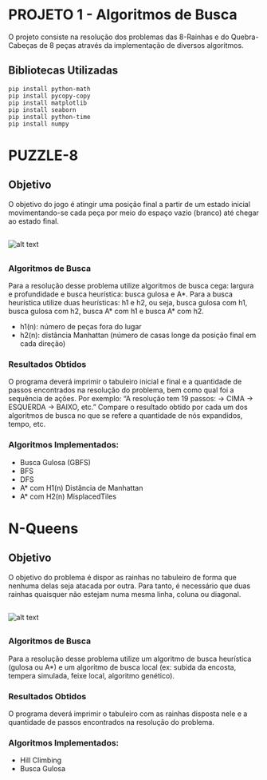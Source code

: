# PROJETO 1 - Algoritmos de Busca 

O projeto consiste na resolução dos problemas das 8-Rainhas e do Quebra-Cabeças de 8 peças através da implementação de diversos algoritmos.

## Bibliotecas Utilizadas

```
pip install python-math
pip install pycopy-copy
pip install matplotlib
pip install seaborn
pip install python-time
pip install numpy
```

# PUZZLE-8
  
## Objetivo
O objetivo do jogo é atingir uma posição final a partir de um estado inicial
movimentando-se cada peça por meio do espaço vazio (branco) até chegar ao estado final.
## 
![alt text](https://i.postimg.cc/3Nbtg6H7/Capturar.png)
##

### Algoritmos de Busca
 Para a resolução desse problema utilize algoritmos de busca cega:
largura e profundidade e busca heurística: busca gulosa e A*.
Para a busca heurística utilize duas heurísticas: h1 e h2, ou seja, busca gulosa com h1, busca
gulosa com h2, busca A* com h1 e busca A* com h2.
* h1(n): número de peças fora do lugar
* h2(n): distância Manhattan (número de casas longe da posição final em cada direção)

### Resultados Obtidos
O programa deverá imprimir o tabuleiro inicial e final e a quantidade de
passos encontrados na resolução do problema, bem como qual foi a sequência de ações. Por exemplo:
“A resolução tem 19 passos: -> CIMA -> ESQUERDA -> BAIXO, etc.”
Compare o resultado obtido por cada um dos algoritmos de busca no que se refere a quantidade
de nós expandidos, tempo, etc.


### Algoritmos Implementados:
- Busca Gulosa (GBFS)
- BFS
- DFS
- A* com H1(n) Distância de Manhattan
- A* com H2(n) MisplacedTiles

##

# N-Queens
  
## Objetivo
O objetivo do problema é dispor as rainhas no tabuleiro de forma que nenhuma delas
seja atacada por outra. Para tanto, é necessário que duas rainhas quaisquer não estejam numa mesma
linha, coluna ou diagonal. 
## 
![alt text](https://solarianprogrammer.com/images/2017/11/20/queens_attack_patterns.png)
##

### Algoritmos de Busca</b>
Para a resolução desse problema utilize um algoritmo de busca
heurística (gulosa ou A*) e um algoritmo de busca local (ex: subida da encosta, tempera simulada,
feixe local, algoritmo genético).

### Resultados Obtidos
O programa deverá imprimir o tabuleiro com as rainhas disposta nele e
a quantidade de passos encontrados na resolução do problema.


### Algoritmos Implementados:
- Hill Climbing
- Busca Gulosa


